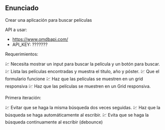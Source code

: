 ## Enunciado

Crear una aplicación para buscar películas

API a usar:

- https://www.omdbapi.com/
- API_KEY: ???????

Requerimientos:

💹 Necesita mostrar un input para buscar la película y un botón para buscar.
💹 Lista las películas encontradas y muestra el titulo, año y póster.
💹 Que el formulario funcione
💹 Haz que las películas se muestren en un grid responsiva
💹 Haz que las películas se muestren en un Grid responsiva.

Primera iteración:

💹 Evitar que se haga la misma búsqueda dos veces seguidas.
💹 Haz que la búsqueda se haga automáticamente al escribir.
💹 Evita que se haga la búsqueda continuamente al escribir (debounce)

